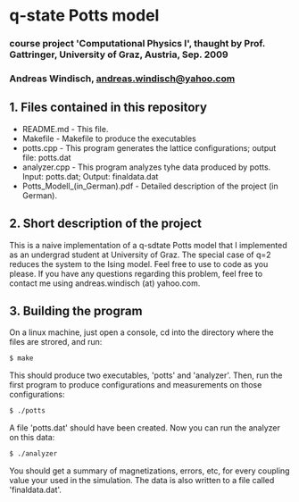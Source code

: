 #  q-state Potts model    
### course project 'Computational Physics I', thaught by Prof. Gattringer, University of Graz, Austria, Sep. 2009 
### Andreas Windisch, andreas.windisch@yahoo.com 

## 1. Files contained in this repository

- README.md - This file.
- Makefile - Makefile to produce the executables
- potts.cpp - This program generates the lattice configurations; output file: potts.dat
- analyzer.cpp - This program analyzes tyhe data produced by potts. Input: potts.dat; Output: finaldata.dat
- Potts_Modell_(in_German).pdf - Detailed description of the project (in German).

## 2. Short description of the project

This is a naive implementation of a q-sdtate Potts model that I implemented as an undergrad student at University of Graz.
The special case of q=2 reduces the system to the Ising model. Feel free to use to code as you please. If you have any questions regarding this problem, feel free to contact me using andreas.windisch (at) yahoo.com.

## 3. Building the program

On a linux machine, just open a console, cd into the directory where the files are strored, and run:
```bash
$ make
```
This should produce two executables, 'potts' and 'analyzer'.
Then, run the first program to produce configurations and measurements on those configurations:
```bash
$ ./potts
```
A file 'potts.dat' should have been created. Now you can run the analyzer on this data:
```bash
$ ./analyzer
```
You should get a summary of magnetizations, errors, etc, for every coupling value your used in the simulation. The data is also written to a file called 'finaldata.dat'.




